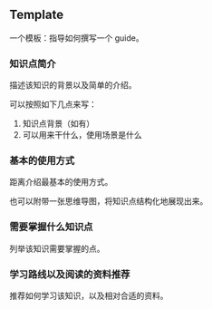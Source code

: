 ## Template



一个模板：指导如何撰写一个 guide。



### 知识点简介

描述该知识的背景以及简单的介绍。



可以按照如下几点来写：



1. 知识点背景（如有）
2. 可以用来干什么，使用场景是什么



### 基本的使用方式



距离介绍最基本的使用方式。



也可以附带一张思维导图，将知识点结构化地展现出来。



### 需要掌握什么知识点



列举该知识需要掌握的点。



### 学习路线以及阅读的资料推荐



推荐如何学习该知识，以及相对合适的资料。



